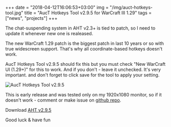 +++
date = "2018-04-12T16:06:53+03:00"
img = "/img/auct-hotkeys-tool.jpg"
title = "AucT Hotkeys Tool v2.9.5 for WarCraft III 1.29"
tags = ["news", "projects"]
+++

The chat-suspending system in AHT v2.3+ is tied to patch, so I need to update it whenever new one is realeased.

The new WarCraft 1.29 patch is the biggest patch in last 10 years or so with true widescreen support. That's why all coordinate-based hotkeys doesn't work.

AucT Hotkeys Tool v2.9.5 should fix this but you must check "New WarCraft UI (1.29+)" for this to work. And if you don't - leave it unchecked. It's very important. and don't forget to click save for the tool to apply your setting.


![AucT Hotkeys Tool v2.9.5](/img/aht295.png)

This is early release and was tested only on my 1920x1080 monitor, so if it doesn't work - comment or make issue on [github repo](https://github.com/AucT/AucT-Hotkeys-Tool).

Download [AHT v2.9.5](https://aht.auct.eu/)

Good luck & have fun